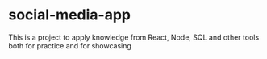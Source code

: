 # social-media-app
This is a project to apply knowledge from React, Node, SQL and other tools both for practice and for showcasing
